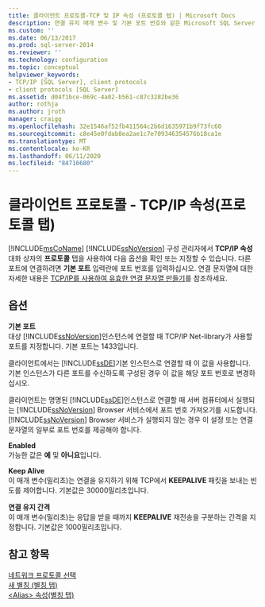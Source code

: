 ```yaml
---
title: 클라이언트 프로토콜-TCP 및 IP 속성 (프로토콜 탭) | Microsoft Docs
description: 연결 유지 매개 변수 및 기본 포트 번호와 같은 Microsoft SQL Server Configuration Manager에서 TCP/IP 옵션을 지정 하는 방법에 대해 알아봅니다.
ms.custom: ''
ms.date: 06/13/2017
ms.prod: sql-server-2014
ms.reviewer: ''
ms.technology: configuration
ms.topic: conceptual
helpviewer_keywords:
- TCP/IP [SQL Server], client protocols
- client protocols [SQL Server]
ms.assetid: d04f1bce-069c-4a02-b561-c87c3282be36
author: rothja
ms.author: jroth
manager: craigg
ms.openlocfilehash: 32e1546af52fb411564c2b6d1635971b9f73fc60
ms.sourcegitcommit: c8e45e0fdab8ea2ae1c7e709346354576b18ca1e
ms.translationtype: MT
ms.contentlocale: ko-KR
ms.lasthandoff: 06/11/2020
ms.locfileid: "84716680"
---
```

# <a name="client-protocols---tcp-and-ip-properties-protocol-tab"></a>클라이언트 프로토콜 - TCP/IP 속성(프로토콜 탭)
  [!INCLUDE[msCoName](../../includes/msconame-md.md)] [!INCLUDE[ssNoVersion](../../includes/ssnoversion-md.md)] 구성 관리자에서 **TCP/IP 속성** 대화 상자의 **프로토콜** 탭을 사용하여 다음 옵션을 확인 또는 지정할 수 있습니다. 다른 포트에 연결하려면 **기본 포트** 입력란에 포트 번호를 입력하십시오. 연결 문자열에 대한 자세한 내용은 [TCP/IP를 사용하여 유효한 연결 문자열 만들기](../../../2014/tools/configuration-manager/creating-a-valid-connection-string-using-tcp-ip.md)를 참조하세요.  
  
## <a name="options"></a>옵션  
 **기본 포트**  
 대상 [!INCLUDE[ssNoVersion](../../includes/ssnoversion-md.md)]인스턴스에 연결할 때 TCP/IP Net-library가 사용할 포트를 지정합니다. 기본 포트는 1433입니다.  
  
 클라이언트에서는 [!INCLUDE[ssDE](../../includes/ssde-md.md)]기본 인스턴스로 연결할 때 이 값을 사용합니다. 기본 인스턴스가 다른 포트를 수신하도록 구성된 경우 이 값을 해당 포트 번호로 변경하십시오.  
  
 클라이언트는 명명된 [!INCLUDE[ssDE](../../includes/ssde-md.md)]인스턴스로 연결할 때 서버 컴퓨터에서 실행되는 [!INCLUDE[ssNoVersion](../../includes/ssnoversion-md.md)] Browser 서비스에서 포트 번호 가져오기를 시도합니다. [!INCLUDE[ssNoVersion](../../includes/ssnoversion-md.md)] Browser 서비스가 실행되지 않는 경우 이 설정 또는 연결 문자열의 일부로 포트 번호를 제공해야 합니다.  
  
 **Enabled**  
 가능한 값은 **예** 및 **아니요**입니다.  
  
 **Keep Alive**  
 이 매개 변수(밀리초)는 연결을 유지하기 위해 TCP에서 **KEEPALIVE** 패킷을 보내는 빈도를 제어합니다. 기본값은 30000밀리초입니다.  
  
 **연결 유지 간격**  
 이 매개 변수(밀리초)는 응답을 받을 때까지 **KEEPALIVE** 재전송을 구분하는 간격을 지정합니다. 기본값은 1000밀리초입니다.  
  
## <a name="see-also"></a>참고 항목  
 [네트워크 프로토콜 선택](../../../2014/tools/configuration-manager/choosing-a-network-protocol.md)   
 [새 별칭 &#40;별칭 탭&#41;](../../../2014/tools/configuration-manager/new-alias-alias-tab.md)   
 [&#60;Alias&#62; 속성&#40;별칭 탭&#41;](../../../2014/tools/configuration-manager/alias-properties-alias-tab.md)  
  
  
